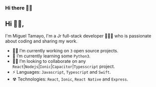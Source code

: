 ### Hi there 👋🏻

## Hi 👋🏻, 
I'm Miguel Tamayo, I'm a Jr full-stack developer 👨🏻‍💻 who is passionate about coding and sharing my work.

- 👷🏻 I’m currently working on `3` open source projects.
- 📖 I’m currently learning some `Python3`.
- 💪🏻 I’m looking to collaborate on any `React`|`Nodejs`|`Ionic`|`Capacitor`|`Typesscript` project.
- ⚡ Languages: `Javascript`, `Typescript` and `Swift`.
- ☢︎ Technologies: `React`, `Ionic`, `React Native` and `Express`.
